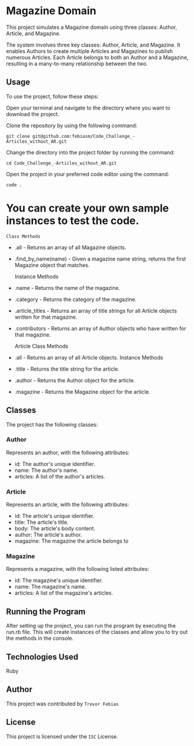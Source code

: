 # Magazine Domain
This project simulates a Magazine domain using three classes: Author, Article, and Magazine.

The system involves three key classes: Author, Article, and Magazine. It enables Authors to create multiple Articles and Magazines to publish numerous Articles. Each Article belongs to both an Author and a Magazine, resulting in a many-to-many relationship between the two.

## Usage
To use the project, follow these steps:

Open your terminal and navigate to the directory where you want to download the project.

Clone the repository by using the following command:

    git clone git@github.com:febiasm/Code_Challenge_-Articles_without_AR.git

Change the directory into the project folder by running the command:

    cd Code_Challenge_-Articles_without_AR.git

Open the project in your preferred code editor using the command:

    code .
# You can create your own sample instances to test the code.

    Class Methods
- .all - Returns an array of all Magazine objects.

- .find_by_name(name) - Given a magazine name string, returns the first Magazine object that matches.

    Instance Methods

- .name - Returns the name of the magazine.

- .category - Returns the category of the magazine.

- .article_titles - Returns an array of title strings for all Article objects written for that magazine.

- .contributors - Returns an array of Author objects who have written for that magazine.

    Article
    Class Methods

- .all - Returns an array of all Article objects.
Instance Methods

- .title - Returns the title string for the article.

- .author - Returns the Author object for the article.

- .magazine - Returns the Magazine object for the article.

## Classes
The project has the following classes:

### Author
Represents an author, with the following attributes:

- id: The author's unique identifier.
- name: The author's name.
- articles: A list of the author's articles.

### Article
Represents an article, with the following attributes:

- id: The article's unique identifier.
- title: The article's title.
- body: The article's body content.
- author: The article's author.
- magazine: The magazine the article belongs to

### Magazine
Represents a magazine, with the following listed attributes:

- id: The magazine's unique identifier.
- name: The magazine's name.
- articles: A list of the magazine's articles.

## Running the Program
After setting up the project, you can run the program by executing the run.rb file. This will create instances of the classes and allow you to try out the methods in the console.

## Technologies Used
Ruby

## Author
This project was contributed by `Trevor Febias`

## License
This project is licensed under the `ISC` License.
